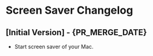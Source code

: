 # Screen Saver Changelog

## [Initial Version] - {PR_MERGE_DATE}

- Start screen saver of your Mac.
